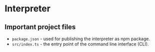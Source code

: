 # Interpreter

## Important project files

- `package.json` - used for publishing the interpreter as npm package.
- `src/index.ts` - the entry point of the command line interface (CLI).

